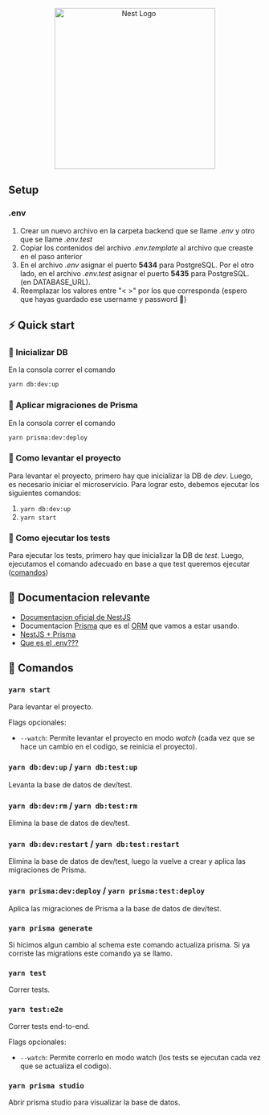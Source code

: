 <p align="center">
  <a href="http://nestjs.com/" target="blank"><img src="https://nestjs.com/img/logo_text.svg" width="320" alt="Nest Logo" /></a>
</p>

## Setup

### .env

1. Crear un nuevo archivo en la carpeta backend que se llame _.env_ y otro que se llame _.env.test_
2. Copiar los contenidos del archivo _.env.template_ al archivo que creaste en el paso anterior
3. En el archivo _.env_ asignar el puerto **5434** para PostgreSQL. Por el otro lado, en el archivo _.env.test_ asignar el puerto **5435** para PostgreSQL. (en DATABASE_URL).
4. Reemplazar los valores entre "< >" por los que corresponda (espero que hayas guardado ese username y password 👀)


## ⚡ Quick start

### 🔌 Inicializar DB 

En la consola correr el comando

```bash
yarn db:dev:up
```

### 🔄 Aplicar migraciones de Prisma 

En la consola correr el comando

```bash
yarn prisma:dev:deploy
```

### 🚀 Como levantar el proyecto 

Para levantar el proyecto, primero hay que inicializar la DB de _dev_. Luego, es necesario iniciar el microservicio. Para lograr esto, debemos ejecutar los siguientes comandos:
1. `yarn db:dev:up`
2. `yarn start`

### 🧪 Como ejecutar los tests 
Para ejecutar los tests, primero hay que inicializar la DB de _test_. Luego, ejecutamos el comando adecuado en base a que test queremos ejecutar ([comandos](#comandos))

## 📄 Documentacion relevante 

- [Documentacion oficial de NestJS](https://docs.nestjs.com/)
- Documentacion [Prisma](https://www.prisma.io/docs/) que es el [ORM](https://docs.google.com/document/d/1YLmp9vMnSzKg2emt3Bx564Tf1CLalShPc98Z8nCoi7s) que vamos a estar usando.
- [NestJS + Prisma](https://docs.nestjs.com/recipes/prisma)
- [Que es el .env???](https://github.com/motdotla/dotenv#readme)

## 📄 Comandos 

### `yarn start`

Para levantar el proyecto. 

Flags opcionales:
- `--watch`: Permite levantar el proyecto en modo _watch_ (cada vez que se hace un cambio en el codigo, se reinicia el proyecto).

### `yarn db:dev:up` / `yarn db:test:up`

Levanta la base de datos de dev/test.

### `yarn db:dev:rm` / `yarn db:test:rm`

Elimina la base de datos de dev/test.

### `yarn db:dev:restart` / `yarn db:test:restart`

Elimina la base de datos de dev/test, luego la vuelve a crear y aplica las migraciones de Prisma.

### `yarn prisma:dev:deploy` / `yarn prisma:test:deploy`

Aplica las migraciones de Prisma a la base de datos de dev/test.

### `yarn prisma generate`

Si hicimos algun cambio al schema este comando actualiza prisma. Si ya corriste las migrations este comando ya se llamo.

### `yarn test`

Correr tests.

### `yarn test:e2e`

Correr tests end-to-end. 

Flags opcionales: 
- `--watch`: Permite correrlo en modo watch (los tests se ejecutan cada vez que se actualiza el codigo).

### `yarn prisma studio`

Abrir prisma studio para visualizar la base de datos.